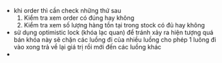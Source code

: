 - khi order thì cần check những thứ sau
  1. Kiểm tra xem order có đúng hay không
  2. Kiểm tra xem số lượng hàng tồn tại trong stock có đủ hay không
- sử dụng optimistic lock (khóa lạc quan) để tránh xảy ra hiện tượng quá bán
  khóa này sẽ chặn các luồng đi của nhiều luồng cho phép 1 luông đi vào xong trả về lại giá trị rồi mới đến các luồng khác
-
